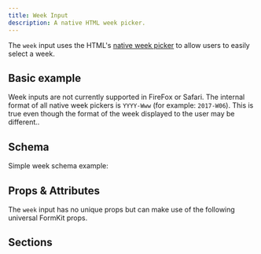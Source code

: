 ```yaml
---
title: Week Input
description: A native HTML week picker.
---
```


<InputPageHero title="Week"></InputPageHero>

<page-toc></page-toc>

The `week` input uses the HTML's [native week picker](https://developer.mozilla.org/en-US/docs/Web/HTML/Element/input/week) to allow users to easily
select a week.

## Basic example

<example
  name="Week input"
  file="_content/examples/week/week.vue">
</example>

<callout type="danger" label="Compatibility warning">
Week inputs are not currently supported in FireFox or Safari.
</callout>

<callout type="warning" label="Formatting">
The internal format of all native week pickers is <code>YYYY-Www</code> (for example: <code>2017-W06</code>). This is true even though the format of the week displayed to the user may be different.</code>.
</callout>

## Schema

Simple week schema example:

<example
name="Schema"
file="_content/examples/week/schema.vue"></example>

## Props & Attributes

The `week` input has no unique props but can make use of the following universal
FormKit props.

<reference-table input="week" :attrs="['min', 'max', 'step']">
</reference-table>

## Sections
<section-keys-intro></section-keys-intro>

<div>
  <formkit-input-diagram
    prefix-icon-content="🗓"
    suffix-icon-content=""
    label-content="Installation week"
    input-content="2022-W42"
    help-content="Which week will work best for your patio installation?"
    message-content="Installation week is required."
  >
  </formkit-input-diagram>
</div>

<reference-table type="sectionKeys" primary="section-key">
</reference-table>
